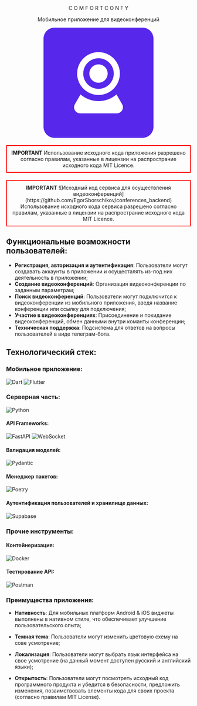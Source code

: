 <div style="text-align: center;">
  C O M F O R T C O N F Y

  Мобильное приложение для видеоконференций 

  <img src="assets/logo.svg" alt="Альтернативный текст" style="display: block; margin: auto;">
</div>

<div style="border: 2px solid red; padding: 10px; margin: 20px 0; text-align: center;">
  <strong>IMPORTANT</strong>
  Использование исходного кода приложения разрешено согласно правилам, указанные в лицензии на распространие исходного кода MIT Licence. 
</div>

<div style="border: 2px solid red; padding: 10px; margin: 20px 0; text-align: center;">
  <strong>IMPORTANT</strong>
  ![Исходный код сервиса для осуществления видеоконференций](https://github.com/EgorSborschikov/conferences_backend)
  Использование исходного кода сервиса разрешено согласно правилам, указанные в лицензии на распространие исходного кода MIT Licence. 
</div>

## Функциональные возможности пользователей:

- **Регистрация, авторизация и аутентификация**: Пользователи могут создавать аккаунты в приложении и осущесталять из-под них деятельность в приложении;
- **Создание видеоконференций**: Организация видеоконференции по заданным параметрам;
- **Поиск видеоконференций**: Пользователи могут подключится к видеоконференции из мобильного приложения, введя название конференции или ссылку для подключения;
- **Участие в видеоконференциях**: Присоединение и покидание видеоконференций, обмен данными внутри команты конференции;
- **Техническая поддержка**: Подсистема для ответов на вопросы пользователей в виде телеграм-бота.

## Технологический стек:

### Мобильное приложение:


![Dart](https://img.shields.io/badge/-Dart-0175C2?style=for-the-badge&logo=dart&logoColor=white)
![Flutter](https://img.shields.io/badge/-Flutter-02569B?style=for-the-badge&logo=flutter&logoColor=white)


### Серверная часть:

![Python](https://img.shields.io/badge/-Python-3776AB?style=for-the-badge&logo=python&logoColor=white)

#### API Frameworks:
![FastAPI](https://img.shields.io/badge/-FastAPI-009688?style=for-the-badge&logo=fastapi&logoColor=white)
![WebSocket](https://img.shields.io/badge/-WebSocket-000000?style=for-the-badge&logo=websocket&logoColor=white)

#### Валидация моделей:
![Pydantic](https://img.shields.io/badge/-Pydantic-306998?style=for-the-badge&logo=pydantic&logoColor=white)

#### Менеджер пакетов:
![Poetry](https://img.shields.io/badge/-Poetry-60A5FA?style=for-the-badge&logo=poetry&logoColor=white)

#### Аутентификация пользователей и хранилище данных:
![Supabase](https://img.shields.io/badge/-Supabase-3ECF8E?style=for-the-badge&logo=supabase&logoColor=white)

### Прочие инструменты:

#### Контейнеризация:
![Docker](https://img.shields.io/badge/-Docker-2496ED?style=for-the-badge&logo=docker&logoColor=white)

#### Тестирование API:
![Postman](https://img.shields.io/badge/-Postman-FF6C37?style=for-the-badge&logo=postman&logoColor=white)


### Преимущества приложения:

- **Нативность**: Для мобильных платформ Android & iOS виджеты выполнены в нативном стиле, что обеспечивает улучшение пользовательского опыта;

- **Темная тема**: Пользователи могут изменить цветовую схему на сове усмотрение;

- **Локализация**: Пользователи могут выбрать язык интерфейса на свое усмотрение (на данный момент доступен русский и английский языки);

- **Открытость**: Пользователи могут посмотреть исходный код программного продукта и убедится в безопасности, предложить изменения, позаимствовать элементы кода для своих проекта (согласно правилам MIT License).
